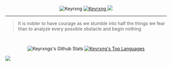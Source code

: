 <div>

  <div align="center">
    <img src="https://komarev.com/ghpvc/?username=Keyrxng&color=blueviolet&style=flat-square" alt="Keyrxng" />
    <a href="https://github.com/Keyrxng" target="_blank">
    <img src="https://img.shields.io/github/followers/Keyrxng?color=blueviolet&label=Follow%20My%20GitHub&logo=github&style=flat-square" alt="Keyrxng" />
    </a>
    <a href="https://twitter.com/intent/follow?screen_name=Keyrxng" target="_blank">
    <img src="https://img.shields.io/twitter/follow/Keyrxng?color=blueviolet&label=Follow%20My%20Twitter&logo=twitter&style=flat-square">
    </a>
  </div>
  
 
  
</div>
<hr/>

> It is nobler to have courage as we stumble into half the things we fear than to analyze every possible obstacle and begin nothing

<br/>
  <p align="center"
    <a href="https://github.com/keyrxng/github-readme-stats"><img alt="Keyrxngs's Github Stats" src="https://github-readme-stats.vercel.app/api?username=keyrxng&show_icons=true&count_private=true&theme=react&hide_border=true&bg_color=0D1117" /></a>
  <a href="https://github.com/keyrxng/github-readme-stats"><img alt="Keyrxng's Top Languages" src="https://github-readme-stats.vercel.app/api/top-langs/?username=keyrxng&langs_count=8&count_private=true&layout=compact&theme=react&hide_border=true&bg_color=0D1117" /></a>
  <br/>
   </p>

  <div>
  <img align="center" src="https://github-profile-trophy.vercel.app/?username=keyrxng&theme=darkhub&column=-1&margin-w=15&show_icons=true&rank_icon=github">
  </div>
  <br/>
</div>
